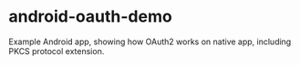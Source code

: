 # android-oauth-demo
Example Android app, showing how OAuth2 works on native app, including PKCS protocol extension.
